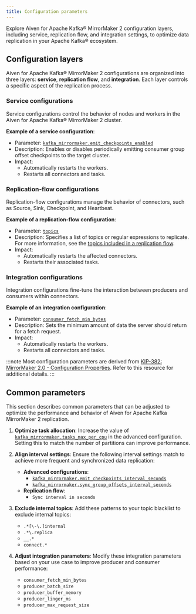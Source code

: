 ```yaml
---
title: Configuration parameters
---
```


Explore Aiven for Apache Kafka® MirrorMaker 2 configuration layers, including service, replication flow, and integration settings, to optimize data replication in your Apache Kafka® ecosystem.

## Configuration layers

Aiven for Apache Kafka® MirrorMaker 2 configurations are organized into three layers:
**service**, **replication flow**, and **integration**. Each layer controls a specific
aspect of the replication process.

### Service configurations

Service configurations control the behavior of nodes and workers in the
Aiven for Apache Kafka® MirrorMaker 2 cluster.

**Example of a service configuration**:

- Parameter: [`kafka_mirrormaker.emit_checkpoints_enabled`](https://aiven.io/docs/products/kafka/kafka-mirrormaker/reference/advanced-params#kafka_mirrormaker_emit_checkpoints_enabled)
- Description: Enables or disables periodically emitting consumer group offset
    checkpoints to the target cluster.
- Impact:
  - Automatically restarts the workers.
  - Restarts all connectors and tasks.

### Replication-flow configurations

Replication-flow configurations manage the behavior of connectors, such as Source, Sink,
Checkpoint, and Heartbeat.

**Example of a replication-flow configuration**:

- Parameter: [`topics`](https://registry.terraform.io/providers/aiven/aiven/latest/docs/resources/mirrormaker_replication_flow)
- Description: Specifies a list of topics or regular expressions to replicate.
    For more information, see the [topics included in a replication flow](/docs/products/kafka/kafka-mirrormaker/concepts/replication-flow-topics-regex).
- Impact:
  - Automatically restarts the affected connectors.
  - Restarts their associated tasks.

### Integration configurations

Integration configurations fine-tune the interaction between producers and consumers
within connectors.

**Example of an integration configuration**:

- Parameter: [`consumer_fetch_min_bytes`](https://registry.terraform.io/providers/aiven/aiven/latest/docs/resources/service_integration#nested-schema-for-kafka_mirrormaker_user_configkafka_mirrormaker)
- Description: Sets the minimum amount of data the server should return for a fetch
  request.
- Impact:
  - Automatically restarts the workers.
  - Restarts all connectors and tasks.

:::note
Most configuration parameters are derived from
[KIP-382: MirrorMaker 2.0 - Configuration Properties](https://cwiki.apache.org/confluence/pages/viewpage.action?pageId=95650722#KIP382:MirrorMaker2.0-ConnectorConfigurationProperties). Refer to this resource for additional details.
:::

## Common parameters

This section describes common parameters that can be adjusted to optimize the performance
and behavior of Aiven for Apache Kafka MirrorMaker 2 replication.

1. **Optimize task allocation**:
   Increase the value of
   [`kafka_mirrormaker.tasks_max_per_cpu`](/docs/products/kafka/kafka-mirrormaker/reference/advanced-params#kafka_mirrormaker_tasks_max_per_cpu)
   in the advanced configuration.
   Setting this to match the number of partitions can improve performance.

1. **Align interval settings**:
   Ensure the following interval settings match to achieve more frequent and synchronized
   data replication:
   - **Advanced configurations**:
     - [`kafka_mirrormaker.emit_checkpoints_interval_seconds`](/docs/products/kafka/kafka-mirrormaker/reference/advanced-params#kafka_mirrormaker_emit_checkpoints_interval_seconds)
     - [`kafka_mirrormaker.sync_group_offsets_interval_seconds`](/docs/products/kafka/kafka-mirrormaker/reference/advanced-params#kafka_mirrormaker_sync_group_offsets_interval_seconds)
   - **Replication flow**:
     - `Sync interval in seconds`

1. **Exclude internal topics**:
   Add these patterns to your topic blacklist to exclude internal topics:
   - `.*[\-\.]internal`
   - `.*\.replica`
   - `__.*`
   - `connect.*`

1. **Adjust integration parameters**:
   Modify these integration parameters based on your use case to improve producer and
   consumer performance:
   - `consumer_fetch_min_bytes`
   - `producer_batch_size`
   - `producer_buffer_memory`
   - `producer_linger_ms`
   - `producer_max_request_size`
